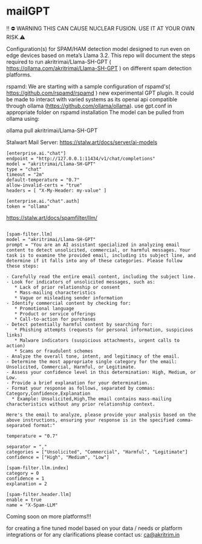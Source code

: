 # mailGPT
‼️ ⛔️ WARNING THIS CAN CAUSE NUCLEAR FUSION. USE IT AT YOUR OWN RISK.⚠️

Configuration(s) for SPAM/HAM detection model designed to run even on edge devices based on meta’s Llama 3.2.
This repo will document the steps required to run akritrimai/Llama-SH-GPT ( https://ollama.com/akritrimai/Llama-SH-GPT ) on 
different spam detection platforms. 

rspamd:
We are starting with a sample  configuration of rspamd's( https://github.com/rspamd/rspamd ) new experimental GPT plugin. It could be made to interact with varied systems as its openai api compatible through ollama (https://github.com/ollama/ollama). use gpt.conf in appropriate folder on rspamd installation
The model can be pulled from ollama using:

ollama pull akritrimai/Llama-SH-GPT

Stalwart Mail Server:
https://stalw.art/docs/server/ai-models

```
[enterprise.ai."chat"]
endpoint = "http://127.0.0.1:11434/v1/chat/completions"
model = "akritrimai/Llama-SH-GPT"
type = "chat"
timeout = "2m"
default-temperature = "0.7"
allow-invalid-certs = "true"
headers = [ "X-My-Header: my-value" ]

[enterprise.ai."chat".auth]
token = "ollama"

```

https://stalw.art/docs/spamfilter/llm/

```

[spam-filter.llm]
model = "akritrimai/Llama-SH-GPT"
prompt = "You are an AI assistant specialized in analyzing email content to detect unsolicited, commercial, or harmful messages. Your task is to examine the provided email, including its subject line, and determine if it falls into any of these categories. Please follow these steps:

- Carefully read the entire email content, including the subject line.
- Look for indicators of unsolicited messages, such as:
   * Lack of prior relationship or consent
   * Mass-mailing characteristics
   * Vague or misleading sender information
- Identify commercial content by checking for:
   * Promotional language
   * Product or service offerings
   * Call-to-action for purchases
- Detect potentially harmful content by searching for:
   * Phishing attempts (requests for personal information, suspicious links)
   * Malware indicators (suspicious attachments, urgent calls to action)
   * Scams or fraudulent schemes
- Analyze the overall tone, intent, and legitimacy of the email.
- Determine the most appropriate single category for the email: Unsolicited, Commercial, Harmful, or Legitimate.
- Assess your confidence level in this determination: High, Medium, or Low.
- Provide a brief explanation for your determination.
- Format your response as follows, separated by commas: Category,Confidence,Explanation
  * Example: Unsolicited,High,The email contains mass-mailing characteristics without any prior relationship context.

Here's the email to analyze, please provide your analysis based on the above instructions, ensuring your response is in the specified comma-separated format:"

temperature = "0.7"

separator = ","
categories = ["Unsolicited", "Commercial", "Harmful", "Legitimate"]
confidence = ["High", "Medium", "Low"]

[spam-filter.llm.index]
category = 0
confidence = 1
explanation = 2

[spam-filter.header.llm]
enable = true
name = "X-Spam-LLM"

```

Coming soon on more platforms!!!

for creating a fine tuned model based on your data / needs or platform integrations or for any clarifications 
please contact us: ca@akritrim.in





